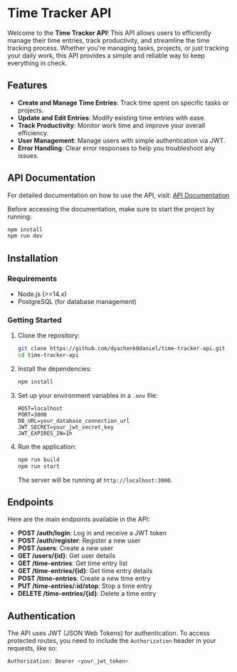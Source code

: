 # Time Tracker API

Welcome to the **Time Tracker API**! This API allows users to efficiently manage their time entries, track productivity,
and streamline the time tracking process. Whether you're managing tasks, projects, or just tracking your daily work,
this API provides a simple and reliable way to keep everything in check.

## Features

- **Create and Manage Time Entries**: Track time spent on specific tasks or projects.
- **Update and Edit Entries**: Modify existing time entries with ease.
- **Track Productivity**: Monitor work time and improve your overall efficiency.
- **User Management**: Manage users with simple authentication via JWT.
- **Error Handling**: Clear error responses to help you troubleshoot any issues.

## API Documentation

For detailed documentation on how to use the API, visit: [API Documentation](http://localhost:3000/api-docs)

Before accessing the documentation, make sure to start the project by running:

```bash
npm install
npm run dev
```

## Installation

### Requirements

- Node.js (>=14.x)
- PostgreSQL (for database management)

### Getting Started

1. Clone the repository:

    ```bash
    git clone https://github.com/dyachenk0daniel/time-tracker-api.git
    cd time-tracker-api
    ```

2. Install the dependencies:

    ```bash
    npm install
    ```

3. Set up your environment variables in a `.env` file:

    ```
   HOST=localhost
   PORT=3000
   DB_URL=your_database_connection_url
   JWT_SECRET=your_jwt_secret_key
   JWT_EXPIRES_IN=1h
    ```

4. Run the application:

    ```bash
    npm run build
    npm run start
    ```

   The server will be running at `http://localhost:3000`.

## Endpoints

Here are the main endpoints available in the API:

- **POST /auth/login**: Log in and receive a JWT token
- **POST /auth/register**: Register a new user
- **POST /users**: Create a new user
- **GET /users/{id}**: Get user details
- **GET /time-entries**: Get time entry list
- **GET /time-entries/{id}**: Get time entry details
- **POST /time-entries**: Create a new time entry
- **PUT /time-entries/:id/stop**: Stop a time entry
- **DELETE /time-entries/{id}**: Delete a time entry

## Authentication

The API uses JWT (JSON Web Tokens) for authentication. To access protected routes, you need to include the
`Authorization` header in your requests, like so:

```bash
Authorization: Bearer <your_jwt_token>
